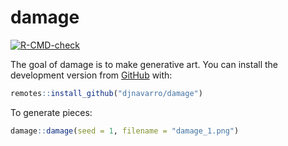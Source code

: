 
<!-- README.md is generated from README.Rmd. Please edit that file -->

# damage

<!-- badges: start -->

[![R-CMD-check](https://github.com/djnavarro/damage/workflows/R-CMD-check/badge.svg)](https://github.com/djnavarro/damage/actions)
<!-- badges: end -->

The goal of damage is to make generative art. You can install the
development version from [GitHub](https://github.com/) with:

``` r
remotes::install_github("djnavarro/damage")
```

To generate pieces:

``` r
damage::damage(seed = 1, filename = "damage_1.png")
```
